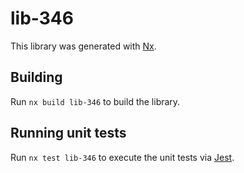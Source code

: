 # lib-346

This library was generated with [Nx](https://nx.dev).

## Building

Run `nx build lib-346` to build the library.

## Running unit tests

Run `nx test lib-346` to execute the unit tests via [Jest](https://jestjs.io).
